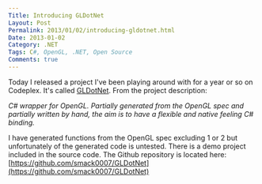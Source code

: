 ```yaml
---
Title: Introducing GLDotNet
Layout: Post
Permalink: 2013/01/02/introducing-gldotnet.html
Date: 2013-01-02
Category: .NET
Tags: C#, OpenGL, .NET, Open Source 
Comments: true
---
```


Today I released a project I've been playing around with for a year or so on Codeplex. It's called [GLDotNet](https://gldotnet.codeplex.com/). From the project description:

*C# wrapper for OpenGL. Partially generated from the OpenGL spec and partially written by hand, the aim is to have a flexible and native feeling C# binding.*

I have generated functions from the OpenGL spec excluding 1 or 2 but unfortunately of the generated code is untested. There is a demo project included in the source code. The Github repository is located here: [https://github.com/smack0007/GLDotNet](https://github.com/smack0007/GLDotNet)

